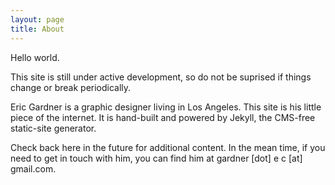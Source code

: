 ```yaml
---
layout: page
title: About
---
```


Hello world. 

This site is still under active development, so do not be suprised if things change or break periodically.

Eric Gardner is a graphic designer living in Los Angeles. This site is his little piece of the internet. It is hand-built and powered by Jekyll, the CMS-free static-site generator.

Check back here in the future for additional content. In the mean time, if you need to get in touch with him, you can find him at gardner [dot] e c [at] gmail.com.


